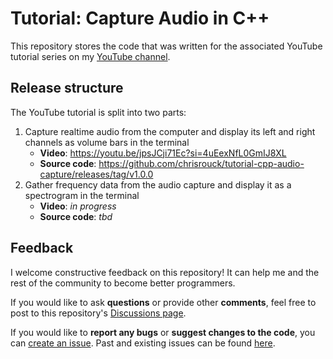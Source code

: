 # Tutorial: Capture Audio in C++

This repository stores the code that was written for the associated YouTube
tutorial series on my [YouTube channel](https://www.youtube.com/@chrisrouck).

## Release structure

The YouTube tutorial is split into two parts:

1. Capture realtime audio from the computer and display its left and right
   channels as volume bars in the terminal
    - **Video**: https://youtu.be/jpsJCji71Ec?si=4uEexNfL0GmIJ8XL
    - **Source code**: https://github.com/chrisrouck/tutorial-cpp-audio-capture/releases/tag/v1.0.0
2. Gather frequency data from the audio capture and display it as a spectrogram
   in the terminal
    - **Video**: *in progress*
    - **Source code**: *tbd*

## Feedback

I welcome constructive feedback on this repository! It can help me and the rest
of the community to become better programmers.

If you would like to ask **questions** or provide other **comments**, feel free to post
to this repository's [Discussions
page](https://github.com/chrisrouck/tutorial-cpp-audio-capture/discussions).

If you would like to **report any bugs** or **suggest changes to the code**, you
can [create an
issue](https://github.com/chrisrouck/tutorial-cpp-audio-capture/issues/new/choose).
Past and existing issues can be found
[here](https://github.com/chrisrouck/tutorial-cpp-audio-capture/issues).
